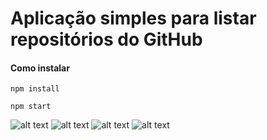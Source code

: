 # Aplicação simples para listar repositórios do GitHub

#### Como instalar

```
npm install

npm start
```

![alt text](https://raw.githubusercontent.com/lucasmassi/react-project01/master/public/images/repositories01.PNG)
![alt text](https://raw.githubusercontent.com/lucasmassi/react-project01/master/public/images/repositories-error.PNG)
![alt text](https://raw.githubusercontent.com/lucasmassi/react-project01/master/public/images/repositories-inrepo.PNG)
![alt text](https://raw.githubusercontent.com/lucasmassi/react-project01/master/public/images/repositories-paginate.PNG)
